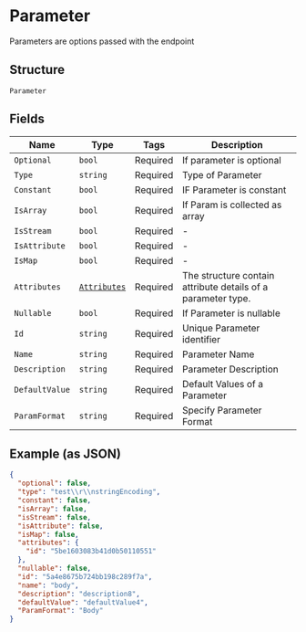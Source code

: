 
# Parameter

Parameters are options passed with the endpoint

## Structure

`Parameter`

## Fields

| Name | Type | Tags | Description |
|  --- | --- | --- | --- |
| `Optional` | `bool` | Required | If parameter is optional |
| `Type` | `string` | Required | Type of Parameter |
| `Constant` | `bool` | Required | IF Parameter is constant |
| `IsArray` | `bool` | Required | If Param is collected as array |
| `IsStream` | `bool` | Required | - |
| `IsAttribute` | `bool` | Required | - |
| `IsMap` | `bool` | Required | - |
| `Attributes` | [`Attributes`](../../doc/models/attributes.md) | Required | The structure contain attribute details of a parameter type. |
| `Nullable` | `bool` | Required | If Parameter is nullable |
| `Id` | `string` | Required | Unique Parameter identifier |
| `Name` | `string` | Required | Parameter Name |
| `Description` | `string` | Required | Parameter Description |
| `DefaultValue` | `string` | Required | Default Values of a Parameter |
| `ParamFormat` | `string` | Required | Specify Parameter Format |

## Example (as JSON)

```json
{
  "optional": false,
  "type": "test\\r\\nstringEncoding",
  "constant": false,
  "isArray": false,
  "isStream": false,
  "isAttribute": false,
  "isMap": false,
  "attributes": {
    "id": "5be1603083b41d0b50110551"
  },
  "nullable": false,
  "id": "5a4e8675b724bb198c289f7a",
  "name": "body",
  "description": "description8",
  "defaultValue": "defaultValue4",
  "ParamFormat": "Body"
}
```

